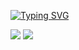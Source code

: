 <a href="https://git.io/typing-svg"><img src="https://readme-typing-svg.demolab.com?font=Fira+Code&size=30&pause=1000&color=03FF00&center=true&vCenter=true&width=435&lines=Hello%2C+I'm+Murilo!" alt="Typing SVG" /></a>

<div>
  <img src="![Anurag's GitHub stats](https://github-readme-stats.vercel.app/api?username=Mirtiloo1&show_icons=true&theme=gruvbox)"></img>
  <img src="![Top Langs](https://github-readme-stats.vercel.app/api/top-langs/?username=Mirtiloo1&layout=compact&theme=gruvbox)"></img>
</div>
